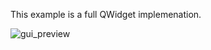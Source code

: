 This example is a full QWidget implemenation.

![gui_preview](https://user-images.githubusercontent.com/44880102/151471698-0d010bd5-c03e-41b2-b735-5368c0205b6c.jpg)
